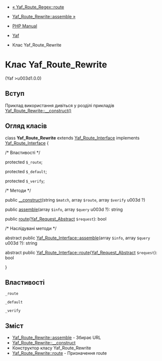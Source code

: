 - [« Yaf_Route_Regex::route](yaf-route-regex.route.md)
- [Yaf_Route_Rewrite::assemble »](yaf-route-rewrite.assemble.md)

- [PHP Manual](index.md)
- [Yaf](book.yaf.md)
- Клас Yaf_Route_Rewrite

# Клас Yaf_Route_Rewrite

(Yaf \>u003d1.0.0)

## Вступ

Приклад використання дивіться у розділі прикладів
[Yaf_Route_Rewrite::\_\_construct()](yaf-route-rewrite.construct.md)

## Огляд класів

class **Yaf_Route_Rewrite** extends
[Yaf_Route_Interface](class.yaf-route-interface.md) implements
[Yaf_Route_Interface](class.yaf-route-interface.md) {

/\* Властивості \*/

protected `$_route`;

protected `$_default`;

protected `$_verify`;

/\* Методи \*/

public [\_\_construct](yaf-route-rewrite.construct.md)(string
`$match`, array `$route`, array `$verify` u003d ?)

public [assemble](yaf-route-rewrite.assemble.md)(array `$info`, array
`$query` u003d ?): string

public
[route](yaf-route-rewrite.route.md)([Yaf_Request_Abstract](class.yaf-request-abstract.md)
`$request`): bool

/\* Наслідувані методи \*/

abstract public
[Yaf_Route_Interface::assemble](yaf-route-interface.assemble.md)(array
`$info`, array `$query` u003d ?): string

abstract public
[Yaf_Route_Interface::route](yaf-route-interface.route.md)([Yaf_Request_Abstract](class.yaf-request-abstract.md)
`$request`): bool

}

## Властивості

`_route`

`_default`

`_verify`

## Зміст

- [Yaf_Route_Rewrite::assemble](yaf-route-rewrite.assemble.md) -
Збирає URL
- [Yaf_Route_Rewrite::\_\_construct](yaf-route-rewrite.construct.md)
- Конструктор класу Yaf_Route_Rewrite
- [Yaf_Route_Rewrite::route](yaf-route-rewrite.route.md) -
Призначення route
